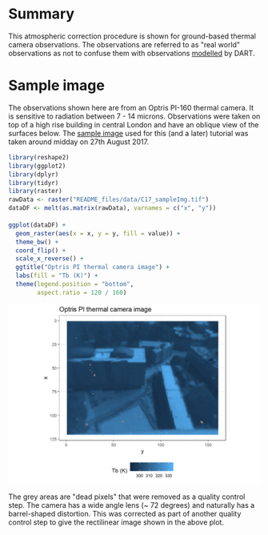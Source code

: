 # Summary

This atmospheric correction procedure is shown for ground-based thermal camera observations. The observations are referred to as "real world" observations as not to confuse them with observations [modelled](../../tutorials/DART-simulation) by DART.

# Sample image

The observations shown here are from an Optris PI-160 thermal camera. It is sensitive to radiation between 7 - 14 microns. Observations were taken on top of a high rise building in central London and have an oblique view of the surfaces below. The [sample image](README_files/data/C17_sampleImg.tif) used for this (and a later) tutorial was taken around midday on 27th August 2017.


```r
library(reshape2)
library(ggplot2)
library(dplyr)
library(tidyr)
library(raster)
rawData <- raster("README_files/data/C17_sampleImg.tif")
dataDF <- melt(as.matrix(rawData), varnames = c("x", "y"))

ggplot(dataDF) +
  geom_raster(aes(x = x, y = y, fill = value)) +
  theme_bw() +
  coord_flip() +
  scale_x_reverse() +
  ggtitle("Optris PI thermal camera image") +
  labs(fill = "Tb (K)") +
  theme(legend.position = "bottom",
        aspect.ratio = 120 / 160)
```

![](README_files/figure-gfm/unnamed-chunk-1-2-1.png)<!-- -->

The grey areas are "dead pixels" that were removed as a quality control step. The camera has a wide angle lens (~ 72 degrees) and naturally has a barrel-shaped distortion. This was corrected as part of another quality control step to give the rectilinear image shown in the above plot.


